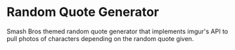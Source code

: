# Random Quote Generator

Smash Bros themed random quote generator that implements imgur's API to pull photos of characters depending on the random quote given.
